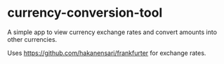 # currency-conversion-tool
A simple app to view currency exchange rates and convert amounts into other currencies.

Uses https://github.com/hakanensari/frankfurter for exchange rates.
